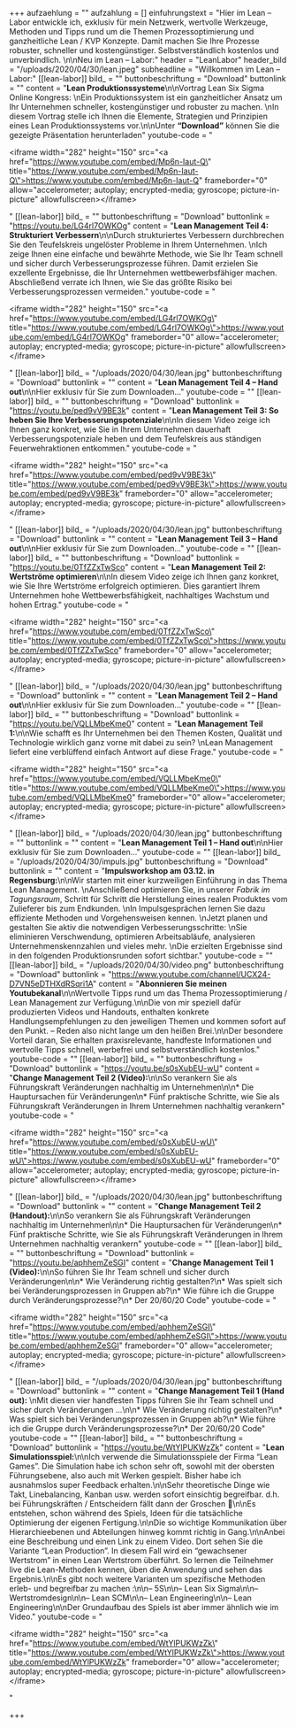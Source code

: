 +++
aufzaehlung = ""
aufzahlung = []
einfuhrungstext = "Hier im Lean – Labor entwickle ich, exklusiv für mein Netzwerk, wertvolle  Werkzeuge, Methoden und Tipps rund um die Themen Prozessoptimierung und ganzheitliche Lean / KVP Konzepte. Damit machen Sie Ihre Prozesse robuster, schneller und kostengünstiger. Selbstverständlich kostenlos und unverbindlich.  \n\nNeu im Lean – Labor:"
header = "LeanLabor"
header_bild = "/uploads/2020/04/30/lean.jpeg"
subheadline = "Willkommen im Lean – Labor:"
[[lean-labor]]
bild_ = ""
buttonbeschriftung = "Download"
buttonlink = ""
content = "**Lean Produktionssysteme**\n\nVortrag Lean Six Sigma Online Kongress:  \nEin Produktionssystem ist ein ganzheitlicher Ansatz um Ihr Unternehmen schneller, kostengünstiger und robuster zu machen.  \nIn diesem Vortrag stelle ich Ihnen die Elemente, Strategien und Prinzipien eines Lean Produktionssystems vor.\n\nUnter **“Download”** können Sie die gezeigte Präsentation herunterladen"
youtube-code = "<p>&lt;iframe width=\"282\" height=\"150\" src=\"<a href=\"https://www.youtube.com/embed/Mp6n-Iaut-Q\" title=\"https://www.youtube.com/embed/Mp6n-Iaut-Q\">https://www.youtube.com/embed/Mp6n-Iaut-Q</a>\" frameborder=\"0\" allow=\"accelerometer; autoplay; encrypted-media; gyroscope; picture-in-picture\" allowfullscreen&gt;&lt;/iframe&gt;</p>"
[[lean-labor]]
bild_ = ""
buttonbeschriftung = "Download"
buttonlink = "https://youtu.be/LG4rl7OWKOg"
content = "**Lean Management Teil 4: Strukturiert Verbessern**\n\nDurch strukturiertes Verbessern durchbrechen Sie den Teufelskreis ungelöster Probleme in Ihrem Unternehmen.  \nIch zeige Ihnen eine einfache und bewährte Methode, wie Sie Ihr Team schnell und sicher durch Verbesserungsprozesse führen. Damit erzielen Sie exzellente Ergebnisse, die Ihr Unternehmen wettbewerbsfähiger machen. Abschließend verrate ich Ihnen, wie Sie das größte Risiko bei Verbesserungsprozessen vermeiden."
youtube-code = "<p>&lt;iframe width=\"282\" height=\"150\" src=\"<a href=\"https://www.youtube.com/embed/LG4rl7OWKOg\" title=\"https://www.youtube.com/embed/LG4rl7OWKOg\">https://www.youtube.com/embed/LG4rl7OWKOg</a>\" frameborder=\"0\" allow=\"accelerometer; autoplay; encrypted-media; gyroscope; picture-in-picture\" allowfullscreen&gt;&lt;/iframe&gt;</p>"
[[lean-labor]]
bild_ = "/uploads/2020/04/30/lean.jpg"
buttonbeschriftung = "Download"
buttonlink = ""
content = "**Lean Management Teil 4 – Hand out**\n\nHier exklusiv für Sie zum Downloaden…"
youtube-code = ""
[[lean-labor]]
bild_ = ""
buttonbeschriftung = "Download"
buttonlink = "https://youtu.be/ped9vV9BE3k"
content = "**Lean Management Teil 3: So heben Sie Ihre Verbesserungspotenziale**\n\nIn diesem Video zeige ich Ihnen ganz konkret, wie Sie in Ihrem Unternehmen dauerhaft Verbesserungspotenziale heben und dem Teufelskreis aus ständigen Feuerwehraktionen entkommen."
youtube-code = "<p>&lt;iframe width=\"282\" height=\"150\" src=\"<a href=\"https://www.youtube.com/embed/ped9vV9BE3k\" title=\"https://www.youtube.com/embed/ped9vV9BE3k\">https://www.youtube.com/embed/ped9vV9BE3k</a>\" frameborder=\"0\" allow=\"accelerometer; autoplay; encrypted-media; gyroscope; picture-in-picture\" allowfullscreen&gt;&lt;/iframe&gt;</p>"
[[lean-labor]]
bild_ = "/uploads/2020/04/30/lean.jpg"
buttonbeschriftung = "Download"
buttonlink = ""
content = "**Lean Management Teil 3 – Hand out**\n\nHier exklusiv für Sie zum Downloaden…"
youtube-code = ""
[[lean-labor]]
bild_ = ""
buttonbeschriftung = "Download"
buttonlink = "https://youtu.be/0TfZZxTwSco"
content = "**Lean Management Teil 2: Wertströme optimieren**\n\nIn diesem Video zeige ich Ihnen ganz konkret, wie Sie Ihre Wertströme erfolgreich optimieren. Dies garantiert Ihrem Unternehmen hohe Wettbewerbsfähigkeit, nachhaltiges Wachstum und hohen Ertrag."
youtube-code = "<p>&lt;iframe width=\"282\" height=\"150\" src=\"<a href=\"https://www.youtube.com/embed/0TfZZxTwSco\" title=\"https://www.youtube.com/embed/0TfZZxTwSco\">https://www.youtube.com/embed/0TfZZxTwSco</a>\" frameborder=\"0\" allow=\"accelerometer; autoplay; encrypted-media; gyroscope; picture-in-picture\" allowfullscreen&gt;&lt;/iframe&gt;</p>"
[[lean-labor]]
bild_ = "/uploads/2020/04/30/lean.jpg"
buttonbeschriftung = "Download"
buttonlink = ""
content = "**Lean Management Teil 2 – Hand out**\n\nHier exklusiv für Sie zum Downloaden…"
youtube-code = ""
[[lean-labor]]
bild_ = ""
buttonbeschriftung = "Download"
buttonlink = "https://youtu.be/VQLLMbeKme0"
content = "**Lean Management Teil 1:**\n\nWie schafft es Ihr Unternehmen bei den Themen Kosten, Qualität und Technologie wirklich ganz vorne mit dabei zu sein?  \nLean Management liefert eine verblüffend einfach Antwort auf diese Frage."
youtube-code = "<p>&lt;iframe width=\"282\" height=\"150\" src=\"<a href=\"https://www.youtube.com/embed/VQLLMbeKme0\" title=\"https://www.youtube.com/embed/VQLLMbeKme0\">https://www.youtube.com/embed/VQLLMbeKme0</a>\" frameborder=\"0\" allow=\"accelerometer; autoplay; encrypted-media; gyroscope; picture-in-picture\" allowfullscreen&gt;&lt;/iframe&gt;</p>"
[[lean-labor]]
bild_ = "/uploads/2020/04/30/lean.jpg"
buttonbeschriftung = ""
buttonlink = ""
content = "**Lean Management Teil 1 – Hand out**\n\nHier exklusiv für Sie zum Downloaden…"
youtube-code = ""
[[lean-labor]]
bild_ = "/uploads/2020/04/30/impuls.jpg"
buttonbeschriftung = "Download"
buttonlink = ""
content = "**Impulsworkshop am 03.12. in Regensburg:**\n\nWir starten mit einer kurzweiligen Einführung in das Thema Lean Management.  \nAnschließend optimieren Sie, in unserer _Fabrik im Tagungsraum_, Schritt für Schritt die Herstellung eines realen Produktes vom Zulieferer bis zum Endkunden.  \nIn Impulsgesprächen lernen Sie dazu effiziente Methoden und Vorgehensweisen kennen.  \nJetzt planen und gestalten Sie aktiv die notwendigen Verbesserungsschritte:  \nSie eliminieren Verschwendung, optimieren Arbeitsabläufe, analysieren Unternehmenskennzahlen und vieles mehr.  \nDie erzielten Ergebnisse sind in den folgenden Produktionsrunden sofort sichtbar."
youtube-code = ""
[[lean-labor]]
bild_ = "/uploads/2020/04/30/video.png"
buttonbeschriftung = "Download"
buttonlink = "https://www.youtube.com/channel/UCX24-D7VN5eDTHXdRSqri1A"
content = "**Abonnieren Sie meinen Youtubekanal**\n\nWertvolle Tipps rund um das Thema Prozessoptimierung / Lean Management zur Verfügung.\n\nDie von mir speziell dafür produzierten Videos und Handouts, enthalten konkrete Handlungsempfehlungen zu den jeweiligen Themen und kommen sofort auf den Punkt. – Reden also nicht lange um den heißen Brei.\n\nDer besondere Vorteil daran, Sie erhalten praxisrelevante, handfeste Informationen und wertvolle Tipps schnell, werbefrei und selbstverständlich kostenlos."
youtube-code = ""
[[lean-labor]]
bild_ = ""
buttonbeschriftung = "Download"
buttonlink = "https://youtu.be/s0sXubEU-wU"
content = "**Change Management Teil 2 (Video):**\n\nSo verankern Sie als Führungskraft Veränderungen nachhaltig im Unternehmen\n\n* Die Hauptursachen für Veränderungen\n* Fünf praktische Schritte, wie Sie als Führungskraft Veränderungen in Ihrem Unternehmen nachhaltig verankern"
youtube-code = "<p>&lt;iframe width=\"282\" height=\"150\" src=\"<a href=\"https://www.youtube.com/embed/s0sXubEU-wU\" title=\"https://www.youtube.com/embed/s0sXubEU-wU\">https://www.youtube.com/embed/s0sXubEU-wU</a>\" frameborder=\"0\" allow=\"accelerometer; autoplay; encrypted-media; gyroscope; picture-in-picture\" allowfullscreen&gt;&lt;/iframe&gt;</p>"
[[lean-labor]]
bild_ = "/uploads/2020/04/30/lean.jpg"
buttonbeschriftung = "Download"
buttonlink = ""
content = "**Change Management Teil 2 (Handout):**\n\nSo verankern Sie als Führungskraft Veränderungen nachhaltig im Unternehmen\n\n* Die Hauptursachen für Veränderungen\n* Fünf praktische Schritte, wie Sie als Führungskraft Veränderungen in Ihrem Unternehmen nachhaltig verankern"
youtube-code = ""
[[lean-labor]]
bild_ = ""
buttonbeschriftung = "Download"
buttonlink = "https://youtu.be/aphhemZeSGI"
content = "**Change Management Teil 1 (Video):**\n\nSo führen Sie Ihr Team schnell und sicher durch Veränderungen\n\n* Wie Veränderung richtig gestalten?\n* Was spielt sich bei Veränderungsprozessen in Gruppen ab?\n* Wie führe ich die Gruppe durch Veränderungsprozesse?\n* Der 20/60/20 Code"
youtube-code = "<p>&lt;iframe width=\"282\" height=\"150\" src=\"<a href=\"https://www.youtube.com/embed/aphhemZeSGI\" title=\"https://www.youtube.com/embed/aphhemZeSGI\">https://www.youtube.com/embed/aphhemZeSGI</a>\" frameborder=\"0\" allow=\"accelerometer; autoplay; encrypted-media; gyroscope; picture-in-picture\" allowfullscreen&gt;&lt;/iframe&gt;</p>"
[[lean-labor]]
bild_ = "/uploads/2020/04/30/lean.jpg"
buttonbeschriftung = "Download"
buttonlink = ""
content = "**Change Management Teil 1 (Hand out):**  \nMit diesen vier handfesten Tipps führen Sie ihr Team schnell und sicher durch Veränderungen …\n\n* Wie Veränderung richtig gestalten?\n* Was spielt sich bei Veränderungsprozessen in Gruppen ab?\n* Wie führe ich die Gruppe durch Veränderungsprozesse?\n* Der 20/60/20 Code"
youtube-code = ""
[[lean-labor]]
bild_ = ""
buttonbeschriftung = "Download"
buttonlink = "https://youtu.be/WtYlPUKWzZk"
content = "**Lean Simulationsspiel:**\n\nIch verwende die Simulationsspiele der Firma “Lean Games”. Die Simulation habe ich schon sehr oft, sowohl mit der obersten Führungsebene, also auch mit Werken gespielt. Bisher habe ich ausnahmslos super Feedback erhalten.\n\nSehr theoretische Dinge wie Takt, Linebalancing, Kanban usw. werden sofort einsichtig begreifbar. d.h. bei Führungskräften / Entscheidern fällt dann der Groschen 🙂\n\nEs entstehen, schon während des Spiels, Ideen für die tatsächliche Optimierung der eigenen Fertigung.\n\nDie so wichtige Kommunikation über Hierarchieebenen und Abteilungen hinweg kommt richtig in Gang.\n\nAnbei eine Beschreibung und einen Link zu einem Video. Dort sehen Sie die Variante “Lean Production”. In diesem Fall wird ein “gewachsener Wertstrom” in einen Lean Wertstrom überführt. So lernen die Teilnehmer live die Lean-Methoden kennen, üben die Anwendung und sehen das Ergebnis.\n\nEs gibt noch weitere Varianten um spezifische Methoden erleb- und begreifbar zu machen :\n\n– 5S\n\n– Lean Six Sigma\n\n– Wertstromdesign\n\n– Lean SCM\n\n– Lean Engineering\n\n– Lean Engineering\n\nDer Grundaufbau des Spiels ist aber immer ähnlich wie im Video."
youtube-code = "<p>&lt;iframe width=\"282\" height=\"150\" src=\"<a href=\"https://www.youtube.com/embed/WtYlPUKWzZk\" title=\"https://www.youtube.com/embed/WtYlPUKWzZk\">https://www.youtube.com/embed/WtYlPUKWzZk</a>\" frameborder=\"0\" allow=\"accelerometer; autoplay; encrypted-media; gyroscope; picture-in-picture\" allowfullscreen&gt;&lt;/iframe&gt;</p>"

+++
